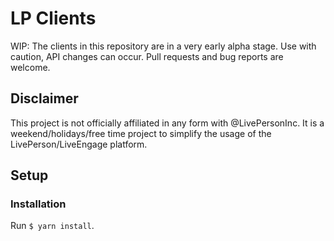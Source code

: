# LP Clients

WIP: The clients in this repository are in a very early alpha stage. Use with caution, API changes can occur. Pull requests and bug reports are welcome.

## Disclaimer

This project is not officially affiliated in any form with @LivePersonInc. It is a weekend/holidays/free time project to simplify the usage of the LivePerson/LiveEngage platform.

## Setup

### Installation

Run `$ yarn install`.

